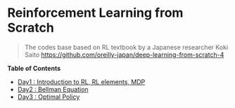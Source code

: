 # Reinforcement Learning from Scratch


> The codes base based on RL textbook by a Japanese researcher Koki Saito  https://github.com/oreilly-japan/deep-learning-from-scratch-4

**Table of Contents**

- [Day1 : Introduction to RL, RL elements, MDP](docs/day1/day1_mdp.md)
- [Day2 : Bellman Equation](docs/day2_bellman_equation/day2_bellman.md)
- [Day3 : Optimal Policy](docs/day3_optimal_policy/day3_optimal_policy.md)